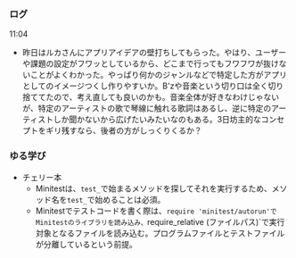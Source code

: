 ### ログ
11:04  
- 昨日はルカさんにアプリアイデアの壁打ちしてもらった。やはり、ユーザーや課題の設定がフワッとしているから、どこまで行ってもフワフワが抜けないことがよくわかった。やっぱり何かのジャンルなどで特定した方がアプリとしてのイメージつくし作りやすいか。B'zや音楽という切り口は全く切り捨ててたので、考え直しても良いのかも。音楽全体が好きなわけじゃないが、特定のアーティストの歌で琴線に触れる歌詞はあるし、逆に特定のアーティストしか聞かないから広げたいみたいなのもある。3日坊主的なコンセプトをギリ残すなら、後者の方がしっくりくるか？  


### ゆる学び
- チェリー本  
  - Minitestは、`test_`で始まるメソッドを探してそれを実行するため、メソッド名を`test_`で始めることは必須。  
  - Minitestでテストコードを書く際は、`require 'minitest/autorun'でMinitestのライブラリを読み込み、`require_relative (ファイルパス)`で実行対象となるファイルを読み込む。プログラムファイルとテストファイルが分離しているという前提。  

